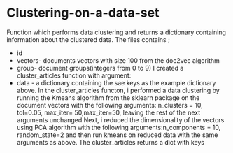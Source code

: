 # Clustering-on-a-data-set
Function which performs data clustering and returns a dictionary containing information about the clustered data.
The files contains ;
- id 
- vectors- documents vectors with size 100 from the doc2vec algorithm
- group- document groups(integers from 0 to 9)
I created a cluster_articles function with argument:
- data - a dictionary containing the sae keys as the example dictionary above.
In the cluster_articles functon, i performed a data clustering by running the Kmeans algorithm from the sklearn package on the document vectors with the following arguments: n_clusters = 10, tol=0.05, max_iter= 50,max_iter=50, leaving the rest of the next arguments unchanged
Next, i reduced the dimensionality of the vectors using PCA algorithm with the following arguments:n_components = 10, random_state=2 and then run kmeans on reduced data with the same arguments as above.
The cluster_articles returns a dict with keys
